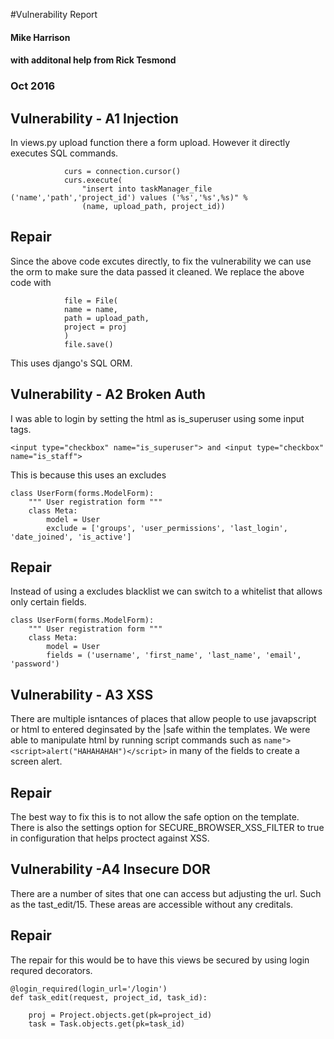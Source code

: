 #Vulnerability Report
#### Mike Harrison
#### with additonal help from Rick Tesmond

### Oct 2016

## Vulnerability - A1 Injection
In views.py upload function there a form upload. However it directly executes SQL commands.
```
            curs = connection.cursor()
            curs.execute(
                "insert into taskManager_file ('name','path','project_id') values ('%s','%s',%s)" %
                (name, upload_path, project_id))
```

## Repair
Since the above code excutes directly, to fix the vulnerability we can use the orm to make sure the data passed it cleaned.
We replace the above code with
```
            file = File(
            name = name,
            path = upload_path,
            project = proj
            )
            file.save()
```

This uses django's SQL ORM.

## Vulnerability - A2 Broken Auth
I was able to login by setting the html as is_superuser using some input tags.
```
<input type="checkbox" name="is_superuser"> and <input type="checkbox" name="is_staff">
```
This is because this uses an excludes
```
class UserForm(forms.ModelForm):
    """ User registration form """
    class Meta:
        model = User
        exclude = ['groups', 'user_permissions', 'last_login', 'date_joined', 'is_active']
```

## Repair
Instead of using a excludes blacklist we can switch to a whitelist that allows only certain fields.
```
class UserForm(forms.ModelForm):
    """ User registration form """
    class Meta:
        model = User
        fields = ('username', 'first_name', 'last_name', 'email', 'password')
```

## Vulnerability - A3 XSS
There are multiple isntances of places that allow people to use javapscript or html to entered
deginsated by the |safe within the templates.
We were able to manipulate html by running script commands such as `name"><script>alert("HAHAHAHAH")</script>` in many of the fields to create a screen alert.

## Repair
The best way to fix this is to not allow the safe option on the template.
There is also the settings option for SECURE_BROWSER_XSS_FILTER to true in configuration that helps proctect against XSS.

## Vulnerability -A4 Insecure DOR
There are a number of sites that one can access but adjusting the url.
Such as the tast_edit/15. These areas are accessible without any creditals.

## Repair
The repair for this would be to have this views be secured by using login requred decorators.

```
@login_required(login_url='/login')
def task_edit(request, project_id, task_id):

    proj = Project.objects.get(pk=project_id)
    task = Task.objects.get(pk=task_id)
```
